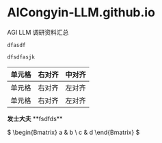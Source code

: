 # AICongyin-LLM.github.io
AGI LLM 调研资料汇总

`dfasdf`
```
dfsdfasjk
```

|单元格|右对齐|中对齐|
| :---- | ----: | :-----: |
|单元格|右对齐|左对齐|
|单元格|右对齐|左对齐|

**发士大夫**
\*\*fsdfds\*\*

$
\begin{Bmatrix}
   a & b \\
   c & d
\end{Bmatrix}
$

